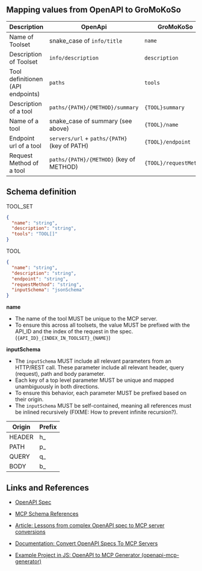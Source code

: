 


## Mapping values from OpenAPI to GroMoKoSo

| Description                       | OpenApi                                      | GroMoKoSo              |
|-----------------------------------|----------------------------------------------|------------------------|
| Name of Toolset                   | snake_case of `info/title`                   | `name`                 |
| Description of Toolset            | `info/description`                           | `description`          |
| Tool definitionen (API endpoints) | `paths`                                      | `tools`                |
| Description of a tool             | `paths/{PATH}/{METHOD}/summary`              | `{TOOL}summary`        |
| Name of a tool                    | snake_case  of summary (see above)           | `{TOOL}/name`          |
| Endpoint url of a tool            | `servers/url` + `paths/{PATH}` (key of PATH) | `{TOOL}/endpoint`      |
| Request Method of a tool          | `paths/{PATH}/{METHOD}` (key of METHOD)      | `{TOOL}/requestMethod` |


## Schema definition

TOOL_SET
```json
{
  "name": "string",
  "description": "string",
  "tools": "TOOL[]"
}
```

TOOL
```json
{
  "name": "string",
  "description": "string",
  "endpoint": "string",
  "requestMethod": "string",
  "inputSchema": "jsonSchema"
}
```

**name**
- The name of the tool MUST be unique to the MCP server.
- To ensure this across all toolsets, the value MUST be prefixed with the API_ID and the index of the request in the spec. (`{API_ID}_{INDEX_IN_TOOLSET}_{NAME}`)

**inputSchema**
- The `inputSchema` MUST include all relevant parameters from an HTTP/REST call. These parameter include all relevant header, query (request), path and body parameter.
- Each key of a top level parameter MUST be unique and mapped unambiguously in both directions.
- To ensure this behavior, each parameter MUST be prefixed based on their origin.
- The `inputSchema` MUST be self-contained, meaning all references must be inlined recursively (FIXME: How to prevent infinite recursion?).

| Origin | Prefix |
|--------|--------|
| HEADER | h_     |
| PATH   | p_     |
| QUERY  | q_     |
| BODY   | b_     |


## Links and References

- [OpenAPI Spec](https://spec.openapis.org/oas/latest.html)
- [MCP Schema References](https://modelcontextprotocol.io/specification/2025-06-18/schema)


- [Article: Lessons from complex OpenAPI spec to MCP server conversions](https://www.stainless.com/blog/lessons-from-openapi-to-mcp-server-conversion)
- [Documentation: Convert OpenAPI Specs To MCP Servers](https://www.stainless.com/mcp/convert-openapi-specs-to-mcp-servers)
- [Example Project in JS: OpenAPI to MCP Generator (openapi-mcp-generator)](https://github.com/harsha-iiiv/openapi-mcp-generator)